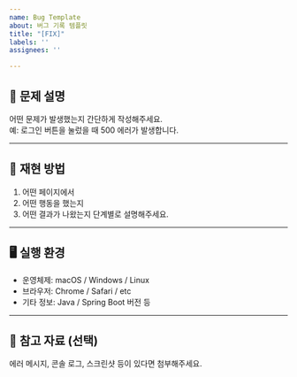 ```yaml
---
name: Bug Template
about: 버그 기록 템플릿
title: "[FIX]"
labels: ''
assignees: ''

---
```


## 🐛 문제 설명

어떤 문제가 발생했는지 간단하게 작성해주세요.  
예: 로그인 버튼을 눌렀을 때 500 에러가 발생합니다.

---

## 🔁 재현 방법

1. 어떤 페이지에서
2. 어떤 행동을 했는지
3. 어떤 결과가 나왔는지 단계별로 설명해주세요.

---

## 🖥️ 실행 환경

- 운영체제: macOS / Windows / Linux
- 브라우저: Chrome / Safari / etc
- 기타 정보: Java / Spring Boot 버전 등

---

## 📎 참고 자료 (선택)

에러 메시지, 콘솔 로그, 스크린샷 등이 있다면 첨부해주세요.
